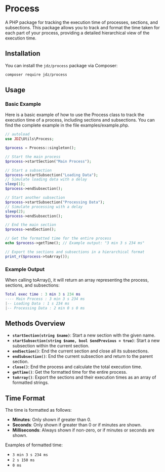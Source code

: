 # Process

A PHP package for tracking the execution time of processes, sections, and subsections. This package allows you to track and format the time taken for each part of your process, providing a detailed hierarchical view of the execution time.

## Installation

You can install the `jdz/process` package via Composer:

```bash
composer require jdz/process
```

## Usage

### Basic Example

Here is a basic example of how to use the Process class to track the execution time of a process, including sections and subsections. You can find the complete example in the file examples/example.php.

```php 
// autoload
use JDZ\Utils\Process;

$process = Process::singleton();

// Start the main process
$process->startSection("Main Process");

// Start a subsection
$process->startSubsection("Loading Data");
// Simulate loading data with a delay
sleep(1);
$process->endSubsection();

// Start another subsection
$process->startSubsection("Processing Data");
// Simulate processing with a delay
sleep(2);
$process->endSubsection();

// End the main section
$process->endSection();

// Get the formatted time for the entire process
echo $process->getTime(); // Example output: "3 min 3 s 234 ms"

// Export the sections and subsections in a hierarchical format
print_r($process->toArray());
```

### Example Output

When calling toArray(), it will return an array representing the process, sections, and subsections:

```lua 
Total exec time : 3 min 3 s 234 ms
---- Main Process : 3 min 3 s 234 ms
|-- Loading Data : 1 s 234 ms
|-- Processing Data : 2 min 0 s 0 ms
```
## Methods Overview

- **`startSection(string $name)`**: Start a new section with the given name.
- **`startSubsection(string $name, bool $endPrevious = true)`**: Start a new subsection within the current section.
- **`endSection()`**: End the current section and close all its subsections.
- **`endSubsection()`**: End the current subsection and return to the parent section.
- **`close()`**: End the process and calculate the total execution time.
- **`getTime()`**: Get the formatted time for the entire process.
- **`toArray()`**: Export the sections and their execution times as an array of formatted strings.

## Time Format

The time is formatted as follows:

- **Minutes**: Only shown if greater than 0.
- **Seconds**: Only shown if greater than 0 or if minutes are shown.
- **Milliseconds**: Always shown if non-zero, or if minutes or seconds are shown.

Examples of formatted time:

- `3 min 3 s 234 ms`
- `2 s 150 ms`
- `0 ms`
